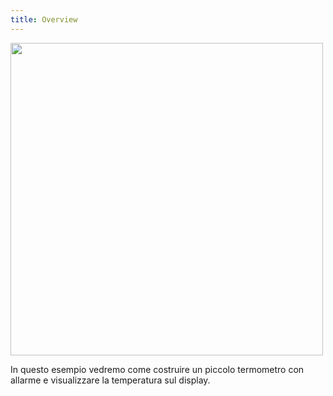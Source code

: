 ```yaml
---
title: Overview
---
```

<img src="http://projects.ebmstore.it/images/display-temperature-buzzer/3.jpg" alt="" style="width: 500px;"/>

In questo esempio vedremo come costruire un piccolo termometro con allarme e visualizzare la temperatura sul display.